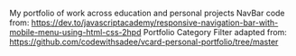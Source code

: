 My portfolio of work across education and personal projects 
NavBar code from: https://dev.to/javascriptacademy/responsive-navigation-bar-with-mobile-menu-using-html-css-2hpd
Portfolio Category Filter adapted from: https://github.com/codewithsadee/vcard-personal-portfolio/tree/master
